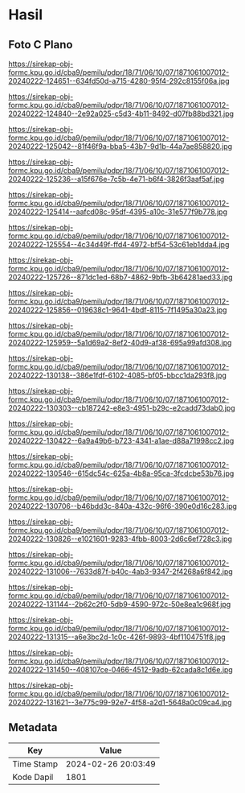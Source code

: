 # Hasil

## Foto C Plano

https://sirekap-obj-formc.kpu.go.id/cba9/pemilu/pdpr/18/71/06/10/07/1871061007012-20240222-124651--634fd50d-a715-4280-95f4-292c8155f06a.jpg

https://sirekap-obj-formc.kpu.go.id/cba9/pemilu/pdpr/18/71/06/10/07/1871061007012-20240222-124840--2e92a025-c5d3-4b11-8492-d07fb88bd321.jpg

https://sirekap-obj-formc.kpu.go.id/cba9/pemilu/pdpr/18/71/06/10/07/1871061007012-20240222-125042--81f46f9a-bba5-43b7-9d1b-44a7ae858820.jpg

https://sirekap-obj-formc.kpu.go.id/cba9/pemilu/pdpr/18/71/06/10/07/1871061007012-20240222-125236--a15f676e-7c5b-4e71-b6f4-3826f3aaf5af.jpg

https://sirekap-obj-formc.kpu.go.id/cba9/pemilu/pdpr/18/71/06/10/07/1871061007012-20240222-125414--aafcd08c-95df-4395-a10c-31e577f9b778.jpg

https://sirekap-obj-formc.kpu.go.id/cba9/pemilu/pdpr/18/71/06/10/07/1871061007012-20240222-125554--4c34d49f-ffd4-4972-bf54-53c61eb1dda4.jpg

https://sirekap-obj-formc.kpu.go.id/cba9/pemilu/pdpr/18/71/06/10/07/1871061007012-20240222-125726--871dc1ed-68b7-4862-9bfb-3b64281aed33.jpg

https://sirekap-obj-formc.kpu.go.id/cba9/pemilu/pdpr/18/71/06/10/07/1871061007012-20240222-125856--019638c1-9641-4bdf-8115-7f1495a30a23.jpg

https://sirekap-obj-formc.kpu.go.id/cba9/pemilu/pdpr/18/71/06/10/07/1871061007012-20240222-125959--5a1d69a2-8ef2-40d9-af38-695a99afd308.jpg

https://sirekap-obj-formc.kpu.go.id/cba9/pemilu/pdpr/18/71/06/10/07/1871061007012-20240222-130138--386e1fdf-6102-4085-bf05-bbcc1da293f8.jpg

https://sirekap-obj-formc.kpu.go.id/cba9/pemilu/pdpr/18/71/06/10/07/1871061007012-20240222-130303--cb187242-e8e3-4951-b29c-e2cadd73dab0.jpg

https://sirekap-obj-formc.kpu.go.id/cba9/pemilu/pdpr/18/71/06/10/07/1871061007012-20240222-130422--6a9a49b6-b723-4341-a1ae-d88a71998cc2.jpg

https://sirekap-obj-formc.kpu.go.id/cba9/pemilu/pdpr/18/71/06/10/07/1871061007012-20240222-130546--615dc54c-625a-4b8a-95ca-3fcdcbe53b76.jpg

https://sirekap-obj-formc.kpu.go.id/cba9/pemilu/pdpr/18/71/06/10/07/1871061007012-20240222-130706--b46bdd3c-840a-432c-96f6-390e0d16c283.jpg

https://sirekap-obj-formc.kpu.go.id/cba9/pemilu/pdpr/18/71/06/10/07/1871061007012-20240222-130826--e1021601-9283-4fbb-8003-2d6c6ef728c3.jpg

https://sirekap-obj-formc.kpu.go.id/cba9/pemilu/pdpr/18/71/06/10/07/1871061007012-20240222-131006--7633d87f-b40c-4ab3-9347-2f4268a6f842.jpg

https://sirekap-obj-formc.kpu.go.id/cba9/pemilu/pdpr/18/71/06/10/07/1871061007012-20240222-131144--2b62c2f0-5db9-4590-972c-50e8ea1c968f.jpg

https://sirekap-obj-formc.kpu.go.id/cba9/pemilu/pdpr/18/71/06/10/07/1871061007012-20240222-131315--a6e3bc2d-1c0c-426f-9893-4bf1104751f8.jpg

https://sirekap-obj-formc.kpu.go.id/cba9/pemilu/pdpr/18/71/06/10/07/1871061007012-20240222-131450--408107ce-0466-4512-9adb-62cada8c1d6e.jpg

https://sirekap-obj-formc.kpu.go.id/cba9/pemilu/pdpr/18/71/06/10/07/1871061007012-20240222-131621--3e775c99-92e7-4f58-a2d1-5648a0c09ca4.jpg


## Metadata

| Key        | Value               |
| ---------- | ------------------- |
| Time Stamp | 2024-02-26 20:03:49 |
| Kode Dapil | 1801                |



